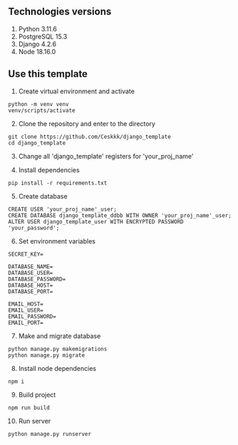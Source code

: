 ## Technologies versions

1. Python 3.11.6
2. PostgreSQL 15.3
3. Django 4.2.6
4. Node 18.16.0

## Use this template

1. Create virtual environment and activate

```
python -m venv venv
venv/scripts/activate
```

2. Clone the repository and enter to the directory

```
git clone https://github.com/Ceskkk/django_template
cd django_template
```

3. Change all 'django_template' registers for 'your_proj_name'

4. Install dependencies

```
pip install -r requirements.txt
```

5. Create database

```
CREATE USER 'your_proj_name'_user;
CREATE DATABASE django_template_ddbb WITH OWNER 'your_proj_name'_user;
ALTER USER django_template_user WITH ENCRYPTED PASSWORD 'your_password';
```

6. Set environment variables

```
SECRET_KEY=

DATABASE_NAME=
DATABASE_USER=
DATABASE_PASSWORD=
DATABASE_HOST=
DATABASE_PORT=

EMAIL_HOST=
EMAIL_USER=
EMAIL_PASSWORD=
EMAIL_PORT=
```

7. Make and migrate database

```
python manage.py makemigrations
python manage.py migrate
```

8. Install node dependencies

```
npm i
```

9. Build project

```
npm run build
```

10. Run server

```
python manage.py runserver
```